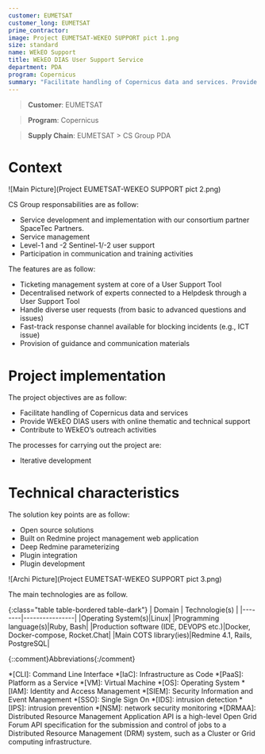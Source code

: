 ```yaml
---
customer: EUMETSAT
customer_long: EUMETSAT
prime_contractor: 
image: Project EUMETSAT-WEKEO SUPPORT pict 1.png
size: standard
name: WEkEO Support
title: WEkEO DIAS User Support Service
department: PDA
program: Copernicus
summary: "Facilitate handling of Copernicus data and services. Provide WEkEO DIAS users with online thematic and technical support. Contribute to WEkEO’s outreach activities"
---
```


> __Customer__\: EUMETSAT

> __Program__\: Copernicus

> __Supply Chain__\: EUMETSAT >  CS Group PDA


# Context


![Main Picture](Project EUMETSAT-WEKEO SUPPORT pict 2.png)

CS Group responsabilities are as follow:
* Service development and implementation with our consortium partner SpaceTec Partners. 
* Service management
* Level-1 and -2 Sentinel-1/-2 user support
* Participation in communication and training activities


The features are as follow:
* Ticketing management system at core of a User Support Tool
* Decentralised network of experts connected to a Helpdesk through a User Support Tool
* Handle diverse user requests (from basic to advanced questions and issues)
* Fast-track response channel available for blocking incidents (e.g., ICT issue)
* Provision of guidance and communication materials

# Project implementation

The project objectives are as follow:
* Facilitate handling of Copernicus data and services
* Provide WEkEO DIAS users with online thematic and technical support
* Contribute to WEkEO’s outreach activities

The processes for carrying out the project are:
* Iterative development

# Technical characteristics

The solution key points are as follow:
* Open source solutions
* Built on Redmine project management web application 
* Deep Redmine parameterizing
* Plugin integration
* Plugin development

![Archi Picture](Project EUMETSAT-WEKEO SUPPORT pict 3.png)

The main technologies are as follow.

{:class="table table-bordered table-dark"}
| Domain | Technologie(s) |
|--------|----------------|
|Operating System(s)|Linux|
|Programming language(s)|Ruby, Bash|
|Production software (IDE, DEVOPS etc.)|Docker, Docker-compose, Rocket.Chat|
|Main COTS library(ies)|Redmine 4.1, Rails, PostgreSQL|



{::comment}Abbreviations{:/comment}

*[CLI]: Command Line Interface
*[IaC]: Infrastructure as Code
*[PaaS]: Platform as a Service
*[VM]: Virtual Machine
*[OS]: Operating System
*[IAM]: Identity and Access Management
*[SIEM]: Security Information and Event Management
*[SSO]: Single Sign On
*[IDS]: intrusion detection
*[IPS]: intrusion prevention
*[NSM]: network security monitoring
*[DRMAA]: Distributed Resource Management Application API is a high-level Open Grid Forum API specification for the submission and control of jobs to a Distributed Resource Management (DRM) system, such as a Cluster or Grid computing infrastructure.
